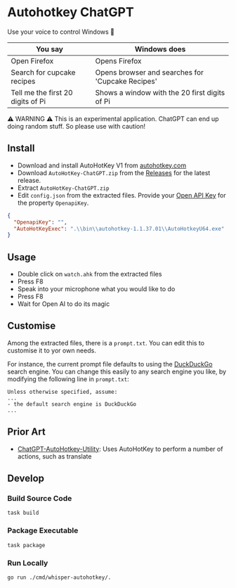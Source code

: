 # Autohotkey ChatGPT

Use your voice to control Windows 📢

| You say                    | Windows does                                     |
| -------------------------- | ------------------------------------------------ |
| Open Firefox               | Opens Firefox                                    |
| Search for cupcake recipes | Opens browser and searches for 'Cupcake Recipes' |
| Tell me the first 20 digits of Pi                            | Shows a window with the 20 first digits of Pi                                                 |

⚠ WARNING ⚠ This is an experimental application. ChatGPT can end up doing random stuff. So please use with caution!

## Install

- Download and install AutoHotKey V1 from [autohotkey.com](https://www.autohotkey.com/)
- Download `AutoHotKey-ChatGPT.zip` from the [Releases](https://github.com/mxro/autohotkey-chatgpt-voice/releases) for the latest release.
- Extract `AutoHotKey-ChatGPT.zip`
- Edit `config.json` from the extracted files. Provide your [Open API Key](https://www.howtogeek.com/885918/how-to-get-an-openai-api-key/) for the property `OpenapiKey`.

```json
{
  "OpenapiKey": "",
  "AutoHotKeyExec": ".\\bin\\autohotkey-1.1.37.01\\AutoHotkeyU64.exe"
}
```

## Usage

- Double click on `watch.ahk` from the extracted files
- Press F8
- Speak into your microphone what you would like to do
- Press F8
- Wait for Open AI to do its magic

## Customise

Among the extracted files, there is a `prompt.txt`. You can edit this to customise it to yor own needs.

For instance, the current prompt file defaults to using the [DuckDuckGo](https://duckduckgo.com/) search engine. You can change this easily to any search engine you like, by modifying the following line in `prompt.txt`:

```
Unless otherwise specified, assume:
...
- the default search engine is DuckDuckGo
...
```

## Prior Art

- [ChatGPT-AutoHotkey-Utility](https://github.com/kdalanon/ChatGPT-AutoHotkey-Utility): Uses AutoHotKey to perform a number of actions, such as translate

## Develop

### Build Source Code

`task build`

### Package Executable

`task package`

### Run Locally

```
go run ./cmd/whisper-autohotkey/.
```
